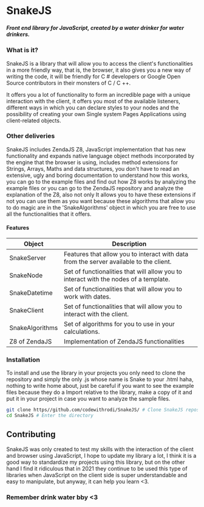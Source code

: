 # SnakeJS
##### Front end library for JavaScript, created by a water drinker for water drinkers.

### What is it?
SnakeJS is a library that will allow you to access the client's functionalities in a more friendly way, that is, the browser, it also gives you a new way of writing the code, it will be friendly for C # developers or Google Open Source contributors in their monsters of C / C ++.

It offers you a lot of functionality to form an incredible page with a unique interaction with the client, it offers you most of the available listeners, different ways in which you can declare styles to your nodes and the possibility of creating your own Single system Pages Applications using client-related objects.

### Other deliveries
SnakeJS includes ZendaJS Z8, JavaScript implementation that has new functionality and expands native language object methods incorporated by the engine that the browser is using, includes method extensions for Strings, Arrays, Maths and data structures, you don't have to read an extensive, ugly and boring documentation to understand how this works, you can go to the example files and find out how Z8 works by analyzing the example files or you can go to the ZendaJS repository and analyze the explanation of the Z8, also not only It allows you to have these extensions if not you can use them as you want because these algorithms that allow you to do magic are in the 'SnakeAlgorithms' object in which you are free to use all the functionalities that it offers.

#### Features
| Object | Description |
| ------ | ------ |
| SnakeServer | Features that allow you to interact with data from the server available to the client.|
| SnakeNode | Set of functionalities that will allow you to interact with the nodes of a template. |
| SnakeDatetime | Set of functionalities that will allow you to work with dates. |
| SnakeClient | Set of functionalities that will allow you to interact with the client. |
| SnakeAlgorithms | Set of algorithms for you to use in your calculations.|
| Z8 of ZendaJS | Implementation of ZendaJS functionalities |

### Installation
To install and use the library in your projects you only need to clone the repository and simply the only .js whose name is Snake to your .html haha, nothing to write home about, just be careful if you want to see the example files because they do a Import relative to the library, make a copy of it and put it in your project in case you want to analyze the sample files.

```bash
git clone https//github.com/codewithrodi/SnakeJS/ # Clone SnakeJS repository
cd SnakeJS # Enter the directory
```
## Contributing
SnakeJS was only created to test my skills with the interaction of the client and browser using JavaScript, I hope to update my library a lot, I think it is a good way to standardize my projects using this library, but on the other hand I find it ridiculous that in 2021 they continue to be used this type of libraries when JavaScript on the client side is super understandable and easy to manipulate, but anyway, it can help you learn <3.

### Remember drink water bby <3
